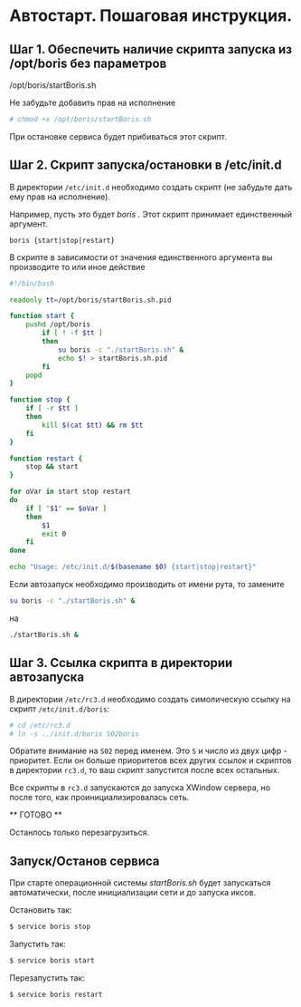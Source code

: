 # Автостарт. Пошаговая инструкция.

## Шаг 1. Обеспечить наличие скрипта запуска из /opt/boris без параметров

/opt/boris/startBoris.sh

Не забудьте добавить прав на исполнение
```bash
# chmod +x /opt/boris/startBoris.sh
```
При остановке сервиса будет прибиваться этот скрипт.

## Шаг 2. Скрипт запуска/остановки в /etc/init.d

В директории ```/etc/init.d``` необходимо создать скрипт (не забудьте дать ему прав на исполнение).

Например, пусть это будет *boris* . Этот скрипт принимает единственный аргумент.
```
boris {start|stop|restart}
```

В скрипте в зависимости от значения единственного аргумента вы производите то или иное действие
```bash
#!/bin/bash

readonly tt=/opt/boris/startBoris.sh.pid

function start {
	pushd /opt/boris
		if [ ! -f $tt ]
		then
			su boris -c "./startBoris.sh" &
			echo $! > startBoris.sh.pid
		fi
	popd
}

function stop {
	if [ -r $tt ]
	then
		kill $(cat $tt) && rm $tt
	fi
}

function restart {
	stop && start
}

for oVar in start stop restart
do
	if [ "$1" == $oVar ]
	then
		$1
		exit 0
	fi
done

echo "Usage: /etc/init.d/$(basename $0) {start|stop|restart}"
```
Если автозапуск необходимо производить от имени рута, то замените
```bash
su boris -c "./startBoris.sh" &
```
на
```bash
./startBoris.sh &
```

## Шаг 3. Ссылка скрипта в директории автозапуска

В директории ```/etc/rc3.d``` необходимо создать симолическую ссылку на скрипт ```/etc/init.d/boris```:
```bash
# cd /etc/rc3.d
# ln -s ../init.d/boris S02boris
```
Обратите внимание на ```S02``` перед именем. Это ```S``` и число из двух цифр - приоритет. Если он больше приоритетов всех других ссылок и скриптов в директории ```rc3.d```, то ваш скрипт запустится после всех остальных.

Все скрипты в ```rc3.d``` запускаются до запуска XWindow сервера, но после того, как проинициализировалась сеть.

** ГОТОВО **

Останлось только перезагрузиться.

## Запуск/Останов сервиса

При старте операционной системы *startBoris.sh* будет запускаться автоматически, после инициализации сети и до запуска иксов.

Остановить так:
```bash
$ service boris stop
```

Запустить так:
```bash
$ service boris start
```

Перезапустить так:
```bash
$ service boris restart
```
